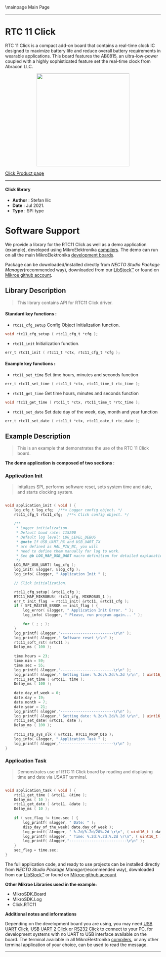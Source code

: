 \mainpage Main Page

---
# RTC 11 Click

RTC 11 Click is a compact add-on board that contains a real-time clock IC designed to maximize battery life and reduce overall battery requirements in wearable applications. This board features the AB0815, an ultra-low-power coupled with a highly sophisticated feature set the real-time clock from Abracon LLC.

<p align="center">
  <img src="https://download.mikroe.com/images/click_for_ide/rtc11_click.png" height=300px>
</p>

[Click Product page](https://www.mikroe.com/rtc-11-click)

---


#### Click library

- **Author**        : Stefan Ilic
- **Date**          : Jul 2021.
- **Type**          : SPI type


# Software Support

We provide a library for the RTC11 Click
as well as a demo application (example), developed using MikroElektronika
[compilers](https://www.mikroe.com/necto-studio).
The demo can run on all the main MikroElektronika [development boards](https://www.mikroe.com/development-boards).

Package can be downloaded/installed directly from *NECTO Studio Package Manager*(recommended way), downloaded from our [LibStock&trade;](https://libstock.mikroe.com) or found on [Mikroe github account](https://github.com/MikroElektronika/mikrosdk_click_v2/tree/master/clicks).

## Library Description

> This library contains API for RTC11 Click driver.

#### Standard key functions :

- `rtc11_cfg_setup` Config Object Initialization function.
```c
void rtc11_cfg_setup ( rtc11_cfg_t *cfg );
```

- `rtc11_init` Initialization function.
```c
err_t rtc11_init ( rtc11_t *ctx, rtc11_cfg_t *cfg );
```

#### Example key functions :

- `rtc11_set_time` Set time hours, minutes and seconds function
```c
err_t rtc11_set_time ( rtc11_t *ctx, rtc11_time_t rtc_time );
```

- `rtc11_get_time` Get time hours, minutes and seconds function
```c
void rtc11_get_time ( rtc11_t *ctx, rtc11_time_t *rtc_time );
```

- `rtc11_set_date` Set date day of the week, day, month and year function
```c
err_t rtc11_set_date ( rtc11_t *ctx, rtc11_date_t rtc_date );
```

## Example Description

> This is an example that demonstrates the use of the RTC 11 Click board.

**The demo application is composed of two sections :**

### Application Init

> Initalizes SPI, performs software reset, sets system time and date, and starts clocking system.

```c

void application_init ( void ) {
    log_cfg_t log_cfg;  /**< Logger config object. */
    rtc11_cfg_t rtc11_cfg;  /**< Click config object. */

    /** 
     * Logger initialization.
     * Default baud rate: 115200
     * Default log level: LOG_LEVEL_DEBUG
     * @note If USB_UART_RX and USB_UART_TX 
     * are defined as HAL_PIN_NC, you will 
     * need to define them manually for log to work. 
     * See @b LOG_MAP_USB_UART macro definition for detailed explanation.
     */
    LOG_MAP_USB_UART( log_cfg );
    log_init( &logger, &log_cfg );
    log_info( &logger, " Application Init " );

    // Click initialization.

    rtc11_cfg_setup( &rtc11_cfg );
    RTC11_MAP_MIKROBUS( rtc11_cfg, MIKROBUS_1 );
    err_t init_flag  = rtc11_init( &rtc11, &rtc11_cfg );
    if ( SPI_MASTER_ERROR == init_flag ) {
        log_error( &logger, " Application Init Error. " );
        log_info( &logger, " Please, run program again... " );

        for ( ; ; );
    }
    log_printf( &logger,"------------------------\r\n" );
    log_printf( &logger," Software reset \r\n" );
    rtc11_soft_rst( &rtc11 );
    Delay_ms ( 100 );
    
    time.hours = 23;
    time.min = 59;
    time.sec = 55;
    log_printf( &logger,"------------------------\r\n" );
    log_printf( &logger," Setting time: %.2d:%.2d:%.2d \r\n", ( uint16_t ) time.hours, ( uint16_t ) time.min, ( uint16_t ) time.sec );
    rtc11_set_time ( &rtc11, time );
    Delay_ms ( 100 );
    
    date.day_of_week = 0;
    date.day = 19;
    date.month = 7;
    date.year = 21;
    log_printf( &logger,"------------------------\r\n" );
    log_printf( &logger," Setting date: %.2d/%.2d/%.2d \r\n", ( uint16_t ) date.day, ( uint16_t ) date.month, ( uint16_t ) date.year );
    rtc11_set_date( &rtc11, date );
    Delay_ms ( 100 );
    
    rtc11_stp_sys_slk ( &rtc11, RTC11_PROP_DIS );
    log_info( &logger, " Application Task " );
    log_printf( &logger,"------------------------\r\n" );
}

```

### Application Task

> Demonstrates use of RTC 11 Click board by reading and displaying time and date via USART terminal.

```c

void application_task ( void ) {
    rtc11_get_time ( &rtc11, &time );
    Delay_ms ( 10 );
    rtc11_get_date ( &rtc11, &date );
    Delay_ms ( 10 );
    
    if ( sec_flag != time.sec ) {
        log_printf( &logger, " Date: " );
        disp_day_of_the_week( date.day_of_week );
        log_printf( &logger, " %.2d/%.2d/20%.2d \r\n", ( uint16_t ) date.day, ( uint16_t ) date.month, ( uint16_t ) date.year );
        log_printf( &logger, " Time: %.2d:%.2d:%.2d \r\n", ( uint16_t ) time.hours, ( uint16_t ) time.min, ( uint16_t ) time.sec );
        log_printf( &logger,"--------------------------\r\n" );
    }
    sec_flag = time.sec;
}

```


The full application code, and ready to use projects can be installed directly from *NECTO Studio Package Manager*(recommended way), downloaded from our [LibStock&trade;](https://libstock.mikroe.com) or found on [Mikroe github account](https://github.com/MikroElektronika/mikrosdk_click_v2/tree/master/clicks).

**Other Mikroe Libraries used in the example:**

- MikroSDK.Board
- MikroSDK.Log
- Click.RTC11

**Additional notes and informations**

Depending on the development board you are using, you may need
[USB UART Click](http://shop.mikroe.com/usb-uart-click),
[USB UART 2 Click](http://shop.mikroe.com/usb-uart-2-click) or
[RS232 Click](http://shop.mikroe.com/rs232-click) to connect to your PC, for
development systems with no UART to USB interface available on the board. The
terminal available in all MikroElektronika
[compilers](http://shop.mikroe.com/compilers), or any other terminal application
of your choice, can be used to read the message.

---
